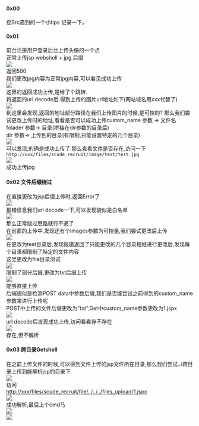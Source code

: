 #### 0x00

挖Src遇到的一个小tips 记录一下。

#### 0x01

前台注册用户登录后台上传头像的一个点  
正常上传jsp webshell + jpg 后缀  
[![](https://shs3.b.qianxin.com/attack_forum/2021/07/attach-28313a573d2b699600230a86e76107ab82b30a10.jpg)](https://shs3.b.qianxin.com/attack_forum/2021/07/attach-28313a573d2b699600230a86e76107ab82b30a10.jpg)  
返回500  
我们更改jpg内容为正常jpg内容,可以看见成功上传  
[![](https://shs3.b.qianxin.com/attack_forum/2021/07/attach-815586a12b5c00a6e7d9c5953f5261774688acdf.jpg)](https://shs3.b.qianxin.com/attack_forum/2021/07/attach-815586a12b5c00a6e7d9c5953f5261774688acdf.jpg)  
这里的返回成功上传,是给了个跳转.  
将返回的url decode后.得到上传的图片url地址如下(网站域名用xxx代替了)  
[![](https://shs3.b.qianxin.com/attack_forum/2021/07/attach-fe5e3c6936511cd8fe464a0ffb7320cbf0fd119a.jpg)](https://shs3.b.qianxin.com/attack_forum/2021/07/attach-fe5e3c6936511cd8fe464a0ffb7320cbf0fd119a.jpg)  
到这里会发现,返回的地址部分路径在我们上传图片的时候,是可控的? 那么我们尝试更改上传时的地址,看看是否可以成功上传custom\_name 参数 =&gt; 文件名  
folader 参数-&gt; 目录(拼接在dir参数的目录后)  
dir 参数-&gt; 上传到的目录(有限制,只能设置特定的几个目录)  
[![](https://shs3.b.qianxin.com/attack_forum/2021/07/attach-2ce260b9fb90168a9b1db38916a9ecd15b5a7591.jpg)](https://shs3.b.qianxin.com/attack_forum/2021/07/attach-2ce260b9fb90168a9b1db38916a9ecd15b5a7591.jpg)  
可以发现,的确是成功上传了.那么查看文件是否存在,访问一下  
`http://xxx/files/scude_recruit/image/test/test.jpg`  
[![](https://shs3.b.qianxin.com/attack_forum/2021/07/attach-bd40abf746741a3fa44e6a080477591e0259b315.jpg)](https://shs3.b.qianxin.com/attack_forum/2021/07/attach-bd40abf746741a3fa44e6a080477591e0259b315.jpg)  
成功上传jpg

#### 0x02 文件后缀绕过

在直接更改为jsp后缀上传时,返回Error了  
[![](https://shs3.b.qianxin.com/attack_forum/2021/07/attach-800a77042977059036ef0fa1e44ef6820e6ed8a3.jpg)](https://shs3.b.qianxin.com/attack_forum/2021/07/attach-800a77042977059036ef0fa1e44ef6820e6ed8a3.jpg)  
报错信息我们url decode一下,可以发现貌似是白名单  
[![](https://shs3.b.qianxin.com/attack_forum/2021/07/attach-60861e255de9b02d69fa3f5f40758cfcfe35f255.jpg)](https://shs3.b.qianxin.com/attack_forum/2021/07/attach-60861e255de9b02d69fa3f5f40758cfcfe35f255.jpg)  
那么正常绕过思路就行不通了  
在前面的上传中,发现还有个images参数为可控量,我们尝试更改后上传  
[![](https://shs3.b.qianxin.com/attack_forum/2021/07/attach-c2aba38528d50c2f35fa39e18d0852d176492280.jpg)](https://shs3.b.qianxin.com/attack_forum/2021/07/attach-c2aba38528d50c2f35fa39e18d0852d176492280.jpg)  
在更改为test目录后,发现报错返回了只能更改的几个目录相继进行更改后,发现每个目录都限制了特定的文件内容  
这里更改为file目录测试  
[![](https://shs3.b.qianxin.com/attack_forum/2021/07/attach-209ce1c8f6b18af3e36dd5a0a235ab005aa31360.jpg)](https://shs3.b.qianxin.com/attack_forum/2021/07/attach-209ce1c8f6b18af3e36dd5a0a235ab005aa31360.jpg)  
限制了部分后缀,更改为txt后缀上传  
[![](https://shs3.b.qianxin.com/attack_forum/2021/07/attach-1cdb15a17e5c0f88436d4493bf5bfd7500196df6.jpg)](https://shs3.b.qianxin.com/attack_forum/2021/07/attach-1cdb15a17e5c0f88436d4493bf5bfd7500196df6.jpg)  
能够直接上传  
后端貌似是检测POST data中参数后缀,我们是否能尝试之前得到的custom\_name参数来进行上传呢  
POST中上传的文件后缀更改为"txt",Get中custom\_name参数更改为1.jspx  
[![](https://shs3.b.qianxin.com/attack_forum/2021/07/attach-fceb69dbba337830457b94bf3680dc39f8fc5920.jpg)](https://shs3.b.qianxin.com/attack_forum/2021/07/attach-fceb69dbba337830457b94bf3680dc39f8fc5920.jpg)  
url decode后发现成功上传,访问看看存不存在  
[![](https://shs3.b.qianxin.com/attack_forum/2021/07/attach-0a85780764f3e71ffbccf5543770a1b52a8a6ae7.jpg)](https://shs3.b.qianxin.com/attack_forum/2021/07/attach-0a85780764f3e71ffbccf5543770a1b52a8a6ae7.jpg)  
存在,但不解析

#### 0x03 跨目录Getshell

在之前上传文件的时候,可以得到文件上传的jsp文件所在目录,那么我们尝试../跨目录上传到能解析jsp的目录下  
[![](https://shs3.b.qianxin.com/attack_forum/2021/07/attach-6fb8ff788fd32b4963366d37a8582c49d0ea97a8.png)](https://shs3.b.qianxin.com/attack_forum/2021/07/attach-6fb8ff788fd32b4963366d37a8582c49d0ea97a8.png)  
访问  
[http://xxx/files/scude\_recruit/file/../../../files\_upload/1.jspx](http://xxx/files/scude_recruit/file/../../../files_upload/1.jspx)  
[![](https://shs3.b.qianxin.com/attack_forum/2021/07/attach-53d79af54b397f1ce3e716eaf8de4db71be8124a.png)](https://shs3.b.qianxin.com/attack_forum/2021/07/attach-53d79af54b397f1ce3e716eaf8de4db71be8124a.png)  
成功解析,最后上个cmd马  
[![](https://shs3.b.qianxin.com/attack_forum/2021/07/attach-5faf219a3d685ca3d8606cf07688608569b5d898.jpg)](https://shs3.b.qianxin.com/attack_forum/2021/07/attach-5faf219a3d685ca3d8606cf07688608569b5d898.jpg)  
[![](https://shs3.b.qianxin.com/attack_forum/2021/07/attach-251d1a613725ce9e934f14bbe46658af0f13a15c.png)](https://shs3.b.qianxin.com/attack_forum/2021/07/attach-251d1a613725ce9e934f14bbe46658af0f13a15c.png)